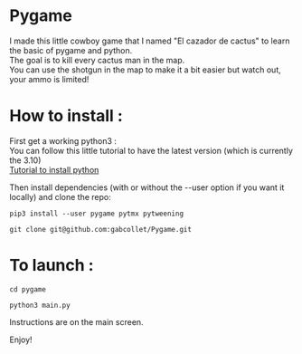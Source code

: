 # Pygame
I made this little cowboy game that I named "El cazador de cactus" to learn the basic of pygame and python.<br />
The goal is to kill every cactus man in the map.<br />
You can use the shotgun in the map to make it a bit easier but watch out, your ammo is limited!

# How to install :

First get a working python3 :<br />
You can follow this little tutorial to have the latest version (which is currently the 3.10)<br />
[Tutorial to install python](https://tecadmin.net/how-to-install-python-3-10-on-ubuntu-debian-linuxmint/)

Then install dependencies (with or without the --user option if you want it locally) and clone the repo:
```
pip3 install --user pygame pytmx pytweening
```
```
git clone git@github.com:gabcollet/Pygame.git
```

# To launch :

```
cd pygame
```
```
python3 main.py
```

Instructions are on the main screen.

Enjoy!
